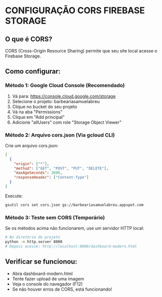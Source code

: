 # CONFIGURAÇÃO CORS FIREBASE STORAGE

## O que é CORS?
CORS (Cross-Origin Resource Sharing) permite que seu site local acesse o Firebase Storage.

## Como configurar:

### Método 1: Google Cloud Console (Recomendado)
1. Vá para: https://console.cloud.google.com/storage
2. Selecione o projeto: barbeariasamuelabreu
3. Clique no bucket do seu projeto
4. Vá na aba "Permissions"
5. Clique em "Add principal"
6. Adicione "allUsers" com role "Storage Object Viewer"

### Método 2: Arquivo cors.json (Via gcloud CLI)
Crie um arquivo cors.json:

```json
[
  {
    "origin": ["*"],
    "method": ["GET", "POST", "PUT", "DELETE"],
    "maxAgeSeconds": 3600,
    "responseHeader": ["Content-Type"]
  }
]
```

Execute:
```bash
gsutil cors set cors.json gs://barbeariasamuelabreu.appspot.com
```

### Método 3: Teste sem CORS (Temporário)
Se os métodos acima não funcionarem, use um servidor HTTP local:
```bash
# No diretório do projeto
python -m http.server 8000
# Depois acesse: http://localhost:8000/dashboard-modern.html
```

## Verificar se funcionou:
- Abra dashboard-modern.html
- Tente fazer upload de uma imagem  
- Veja o console do navegador (F12)
- Se não houver erros de CORS, está funcionando!